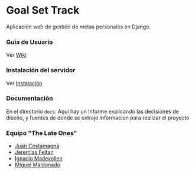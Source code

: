 # Goal Set Track

Aplicación web de gestión de metas personales en Django.

### Guía de Usuario

Ver [Wiki](https://github.com/ingsoft-famaf/the-late-ones/wiki/Gu%C3%ADa-de-Usuario)

### Instalación del servidor

Ver [Instalación](https://github.com/ingsoft-famaf/the-late-ones/wiki/Instalaci%C3%B3n-del-servidor)

### Documentación

En el directorio `docs`.
Aqui hay un Informe explicando las decisiones de diseño, y fuentes de donde se extrajo informacion para realizar
el proyecto

### Equipo "The Late Ones"

- [Juan Costamagna](https://github.com/juancostamagna18)
- [Jeremías Feltan](https://github.com/jeremias8)
- [Ignacio Madevollen](https://github.com/Ignatower)
- [Miguel Maldonado](https://github.com/mike-rg)
